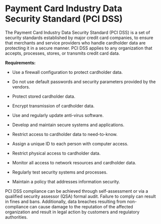 # Payment Card Industry Data Security Standard (PCI DSS)

The Payment Card Industry Data Security Standard (PCI DSS) is a set of security standards established by major credit card companies, to ensure that merchants and service providers who handle cardholder data are protecting it in a secure manner. PCI DSS applies to any organization that accepts, processes, stores, or transmits credit card data.

**Requirements:**

* Use a firewall configuration to protect cardholder data.

* Do not use default passwords and security parameters provided by the vendors.

* Protect stored cardholder data.

* Encrypt transmission of cardholder data.

* Use and regularly update anti-virus software.

* Develop and maintain secure systems and applications.

* Restrict access to cardholder data to need-to-know.

* Assign a unique ID to each person with computer access.

* Restrict physical access to cardholder data.

* Monitor all access to network resources and cardholder data.

* Regularly test security systems and processes.

* Maintain a policy that addresses information security.

PCI DSS compliance can be achieved through self-assessment or via a qualified security assessor (QSA) formal audit. Failure to comply can result in fines and bans. Additionally, data breaches resulting from non-compliance can cause damage to the reputation of the affected organization and result in legal action by customers and regulatory authorities.
